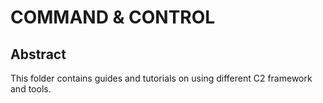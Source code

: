 # COMMAND & CONTROL  

## Abstract  
This folder contains guides and tutorials on using different C2 framework and tools.  

